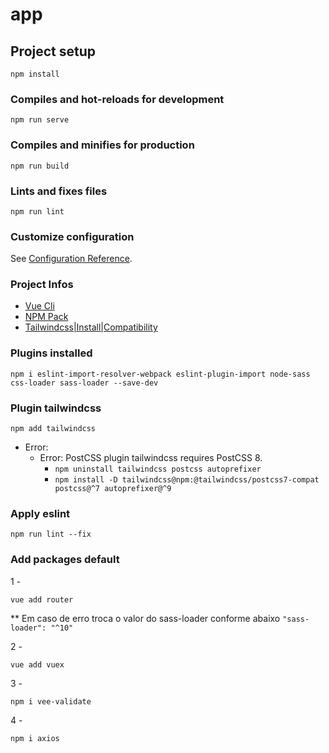 # app

## Project setup
```
npm install
```

### Compiles and hot-reloads for development
```
npm run serve
```

### Compiles and minifies for production
```
npm run build
```

### Lints and fixes files
```
npm run lint
```

### Customize configuration
See [Configuration Reference](https://cli.vuejs.org/config/).

### Project Infos

- [Vue Cli](https://cli.vuejs.org/guide/installation.html)
- [NPM Pack](https://www.npmjs.com/)
- [Tailwindcss|Install|Compatibility](https://tailwindcss.com/docs/installation#post-css-7-compatibility-build)

### Plugins installed
```
npm i eslint-import-resolver-webpack eslint-plugin-import node-sass css-loader sass-loader --save-dev
```

### Plugin tailwindcss
```
npm add tailwindcss
```
* Error:
  * Error: PostCSS plugin tailwindcss requires PostCSS 8.
    * ```npm uninstall tailwindcss postcss autoprefixer```
    * ```npm install -D tailwindcss@npm:@tailwindcss/postcss7-compat postcss@^7 autoprefixer@^9```
    
### Apply eslint
```
npm run lint --fix  
```

### Add packages default
1 -
```
vue add router
```
** Em caso de erro troca o valor do sass-loader conforme abaixo
`"sass-loader": "^10"`

2 -
```
vue add vuex
```

3 -
```
npm i vee-validate
```

4 -
```
npm i axios
```